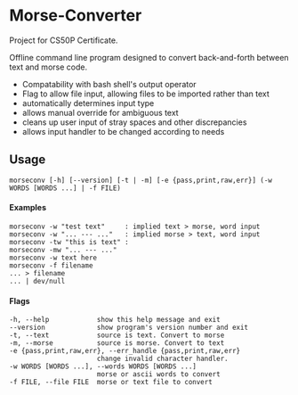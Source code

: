 # Morse-Converter
Project for CS50P Certificate.

Offline command line program designed to convert back-and-forth between text and morse code.

 * Compatability with bash shell's output operator
 * Flag to allow file input, allowing files to be imported rather than text
 * automatically determines input type
 * allows manual override for ambiguous text
 * cleans up user input of stray spaces and other discrepancies
 * allows input handler to be changed according to needs 


## Usage
```
morseconv [-h] [--version] [-t | -m] [-e {pass,print,raw,err}] (-w WORDS [WORDS ...] | -f FILE)
```

#### Examples
```
morseconv -w "test text"     : implied text > morse, word input
morseconv -w "... --- ..."   : implied morse > text, word input
morseconv -tw "this is text" : 
morseconv -mw "... --- ..."
morseconv -w text here
morseconv -f filename
... > filename
... | dev/null
```

#### Flags
```
-h, --help            show this help message and exit
--version             show program's version number and exit
-t, --text            source is text. Convert to morse
-m, --morse           source is morse. Convert to text
-e {pass,print,raw,err}, --err_handle {pass,print,raw,err}
                      change invalid character handler.
-w WORDS [WORDS ...], --words WORDS [WORDS ...]
                      morse or ascii words to convert
-f FILE, --file FILE  morse or text file to convert
```
